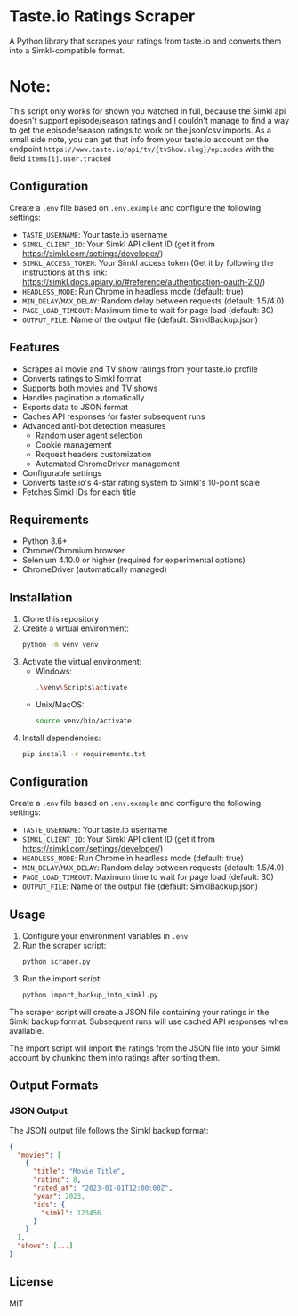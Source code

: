 # Taste.io Ratings Scraper

A Python library that scrapes your ratings from taste.io and converts them into a Simkl-compatible format.

# Note:

This script only works for shown you watched in full, because the Simkl api doesn't support episode/season ratings and I
couldn't manage to find a way to get the episode/season ratings to work on the json/csv imports. As a small side note,
you can get that info from your taste.io account on the endpoint `https://www.taste.io/api/tv/{tvShow.slug}/episodes`
with the field `items[i].user.tracked`

## Configuration

Create a `.env` file based on `.env.example` and configure the following settings:

- `TASTE_USERNAME`: Your taste.io username
- `SIMKL_CLIENT_ID`: Your Simkl API client ID (get it from https://simkl.com/settings/developer/)
- `SIMKL_ACCESS_TOKEN`: Your Simkl access token (Get it by following the instructions at this link:
  https://simkl.docs.apiary.io/#reference/authentication-oauth-2.0/)
- `HEADLESS_MODE`: Run Chrome in headless mode (default: true)
- `MIN_DELAY`/`MAX_DELAY`: Random delay between requests (default: 1.5/4.0)
- `PAGE_LOAD_TIMEOUT`: Maximum time to wait for page load (default: 30)
- `OUTPUT_FILE`: Name of the output file (default: SimklBackup.json)

## Features

- Scrapes all movie and TV show ratings from your taste.io profile
- Converts ratings to Simkl format
- Supports both movies and TV shows
- Handles pagination automatically
- Exports data to JSON format
- Caches API responses for faster subsequent runs
- Advanced anti-bot detection measures
  - Random user agent selection
  - Cookie management
  - Request headers customization
  - Automated ChromeDriver management
- Configurable settings
- Converts taste.io's 4-star rating system to Simkl's 10-point scale
- Fetches Simkl IDs for each title

## Requirements

- Python 3.6+
- Chrome/Chromium browser
- Selenium 4.10.0 or higher (required for experimental options)
- ChromeDriver (automatically managed)

## Installation

1. Clone this repository
2. Create a virtual environment:
   ```bash
   python -m venv venv
   ```
3. Activate the virtual environment:
   - Windows:
     ```bash
     .\venv\Scripts\activate
     ```
   - Unix/MacOS:
     ```bash
     source venv/bin/activate
     ```
4. Install dependencies:
   ```bash
   pip install -r requirements.txt
   ```

## Configuration

Create a `.env` file based on `.env.example` and configure the following settings:

- `TASTE_USERNAME`: Your taste.io username
- `SIMKL_CLIENT_ID`: Your Simkl API client ID (get it from https://simkl.com/settings/developer/)
- `HEADLESS_MODE`: Run Chrome in headless mode (default: true)
- `MIN_DELAY`/`MAX_DELAY`: Random delay between requests (default: 1.5/4.0)
- `PAGE_LOAD_TIMEOUT`: Maximum time to wait for page load (default: 30)
- `OUTPUT_FILE`: Name of the output file (default: SimklBackup.json)

## Usage

1. Configure your environment variables in `.env`
2. Run the scraper script:
   ```bash
   python scraper.py
   ```
3. Run the import script:
   ```bash
   python import_backup_into_simkl.py
   ```

The scraper script will create a JSON file containing your ratings in the Simkl backup format. Subsequent runs will use
cached API responses when available.

The import script will import the ratings from the JSON file into your Simkl account by chunking them into ratings after
sorting them.

## Output Formats

### JSON Output

The JSON output file follows the Simkl backup format:

```json
{
  "movies": [
    {
      "title": "Movie Title",
      "rating": 8,
      "rated_at": "2023-01-01T12:00:00Z",
      "year": 2023,
      "ids": {
        "simkl": 123456
      }
    }
  ],
  "shows": [...]
}
```

## License

MIT
